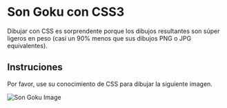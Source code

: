 # Son Goku con CSS3

Dibujar con CSS es sorprendente porque los dibujos resultantes son súper ligeros en peso (casi un 90% menos que sus dibujos PNG o JPG equivalentes).

## Instruciones

Por favor, use su conocimiento de CSS para dibujar la siguiente imagen.

![Son Goku Image](https://projects.breatheco.de/json?slug=instagram-feed-bootstrap&preview)